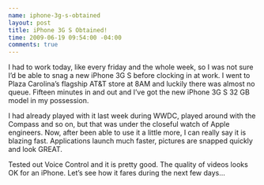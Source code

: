 ```yaml
--- 
name: iphone-3g-s-obtained
layout: post
title: iPhone 3G S Obtained!
time: 2009-06-19 09:54:00 -04:00
comments: true
---
```

I had to work today, like every friday and the whole week, so I was not sure I’d be able to snag a new iPhone 3G S before clocking in at work. I went to Plaza Carolina’s flagship AT&T store at 8AM and luckily there was almost no queue. Fifteen minutes in and out and I’ve got the new iPhone 3G S 32 GB model in my possession.

I had already played with it last week during WWDC, played around with the Compass and so on, but that was under the closeful watch of Apple engineers. Now, after been able to use it a little more, I can really say it is blazing fast. Applications launch much faster, pictures are snapped quickly and look GREAT.

Tested out Voice Control and it is pretty good. The quality of videos looks OK for an iPhone. Let’s see how it fares during the next few days…